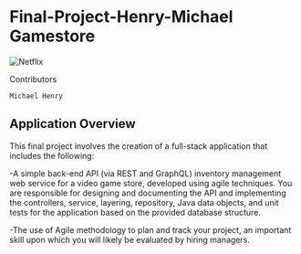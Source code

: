 # Final-Project-Henry-Michael Gamestore

![Netflix](https://img.shields.io/badge/Netflix-E50914?style=for-the-badge&logo=netflix&logoColor=white)

Contributors
    
    Michael Henry

## Application Overview
This final project involves the creation of a full-stack application that includes the following:
 
  -A simple back-end API (via REST and GraphQL) inventory management web service for a video game store, developed using agile techniques. You are responsible for designing and documenting the API and implementing the controllers, service, layering, repository, Java data objects, and unit tests for the application based on the provided database structure.

  -The use of Agile methodology to plan and track your project, an important skill upon which you will likely be evaluated by hiring managers.

